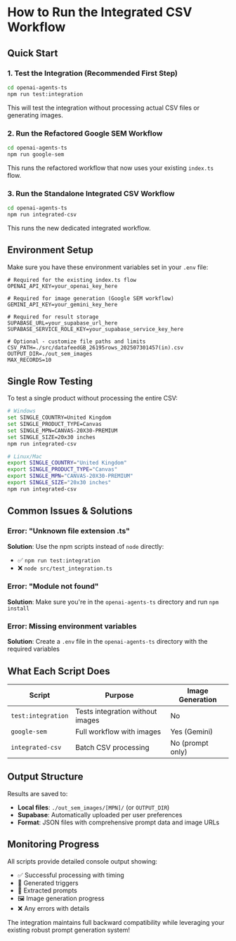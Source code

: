 # How to Run the Integrated CSV Workflow

## Quick Start

### 1. Test the Integration (Recommended First Step)
```bash
cd openai-agents-ts
npm run test:integration
```

This will test the integration without processing actual CSV files or generating images.

### 2. Run the Refactored Google SEM Workflow
```bash
cd openai-agents-ts
npm run google-sem
```

This runs the refactored workflow that now uses your existing `index.ts` flow.

### 3. Run the Standalone Integrated CSV Workflow
```bash
cd openai-agents-ts
npm run integrated-csv
```

This runs the new dedicated integrated workflow.

## Environment Setup

Make sure you have these environment variables set in your `.env` file:

```env
# Required for the existing index.ts flow
OPENAI_API_KEY=your_openai_key_here

# Required for image generation (Google SEM workflow)
GEMINI_API_KEY=your_gemini_key_here

# Required for result storage
SUPABASE_URL=your_supabase_url_here
SUPABASE_SERVICE_ROLE_KEY=your_supabase_service_key_here

# Optional - customize file paths and limits
CSV_PATH=./src/datafeedGB_26195rows_202507301457(in).csv
OUTPUT_DIR=./out_sem_images
MAX_RECORDS=10
```

## Single Row Testing

To test a single product without processing the entire CSV:

```bash
# Windows
set SINGLE_COUNTRY=United Kingdom
set SINGLE_PRODUCT_TYPE=Canvas
set SINGLE_MPN=CANVAS-20X30-PREMIUM
set SINGLE_SIZE=20x30 inches
npm run integrated-csv

# Linux/Mac
export SINGLE_COUNTRY="United Kingdom"
export SINGLE_PRODUCT_TYPE="Canvas"
export SINGLE_MPN="CANVAS-20X30-PREMIUM"
export SINGLE_SIZE="20x30 inches"
npm run integrated-csv
```

## Common Issues & Solutions

### Error: "Unknown file extension .ts"
**Solution**: Use the npm scripts instead of `node` directly:
- ✅ `npm run test:integration`
- ❌ `node src/test_integration.ts`

### Error: "Module not found"
**Solution**: Make sure you're in the `openai-agents-ts` directory and run `npm install`

### Error: Missing environment variables
**Solution**: Create a `.env` file in the `openai-agents-ts` directory with the required variables

## What Each Script Does

| Script | Purpose | Image Generation |
|--------|---------|------------------|
| `test:integration` | Tests integration without images | No |
| `google-sem` | Full workflow with images | Yes (Gemini) |
| `integrated-csv` | Batch CSV processing | No (prompt only) |

## Output Structure

Results are saved to:
- **Local files**: `./out_sem_images/[MPN]/` (or `OUTPUT_DIR`)
- **Supabase**: Automatically uploaded per user preferences
- **Format**: JSON files with comprehensive prompt data and image URLs

## Monitoring Progress

All scripts provide detailed console output showing:
- ✅ Successful processing with timing
- 🎯 Generated triggers
- 🎨 Extracted prompts
- 🖼️ Image generation progress
- ❌ Any errors with details

The integration maintains full backward compatibility while leveraging your existing robust prompt generation system!
